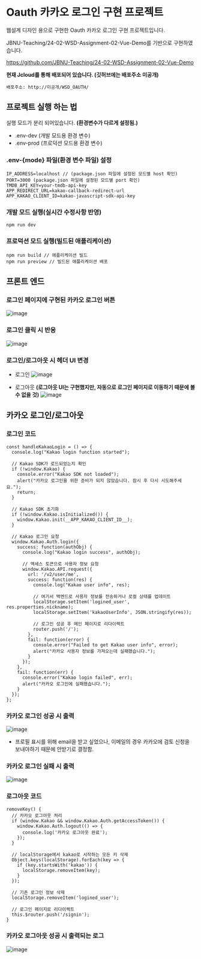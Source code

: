 # Oauth 카카오 로그인 구현 프로젝트
웹설계 디자인 용으로 구현한 Oauth 카카오 로그인 구현 프로젝트입니다.

JBNU-Teaching/24-02-WSD-Assignment-02-Vue-Demo를 기반으로 구현하였습니다.

https://github.com/JBNU-Teaching/24-02-WSD-Assignment-02-Vue-Demo

**현재 Jcloud를 통해 배포되어 있습니다. (깃허브에는 배포주소 미공개)**
```
배포주소: http://미공개/WSD_OAUTH/
```

## 프로젝트 실행 하는 법
실행 모드가 분리 되어있습니다. **(환경변수가 다르게 설정됨.)**
- .env-dev (개발 모드용 환경 변수)
- .env-prod (프로덕션 모드용 환경 변수)

### .env-{mode} 파일(환경 변수 파일) 설정

```
IP_ADDRESS=localhost // (package.json 파일에 설정된 모드별 host 확인)
PORT=3000 (package.json 파일에 설정된 모드별 port 확인)
TMDB_API_KEY=your-tmdb-api-key
APP_REDIRECT_URL=kakao-callback-redirect-url
APP_KAKAO_CLIENT_ID=kakao-javascript-sdk-api-key
```

### 개발 모드 실행(실시간 수정사항 반영)
```
npm run dev
```

### 프로덕션 모드 실행(빌드된 애플리케이션)
```
npm run build // 애플리케이션 빌드
npm run preview // 빌드된 애플리케이션 배포
```

## 프론트 엔드
### 로그인 페이지에 구현된 카카오 로그인 버튼
![image](https://github.com/user-attachments/assets/1b775b1d-ff57-4f7c-b665-49707fdcf561)

### 로그인 클릭 시 반응
![image](https://github.com/user-attachments/assets/2e361e20-d6e5-4f0a-9f70-c32ff295a028)

### 로그인/로그아웃 시 헤더 UI 변경
- 로그인
![image](https://github.com/user-attachments/assets/4071de78-1b14-408e-acf7-6ef5f40a8545)

- 로그아웃 **(로그아웃 UI는 구현했지만, 자동으로 로그인 페이지로 이동하기 때문에 볼 수 없을 것)**
![image](https://github.com/user-attachments/assets/96a97c79-1792-43eb-bfd4-645509f9f912)

## 카카오 로그인/로그아웃
### 로그인 코드
```
const handleKakaoLogin = () => {
  console.log("Kakao login function started");
  
  // Kakao SDK가 로드되었는지 확인
  if (!window.Kakao) {
    console.error("Kakao SDK not loaded");
    alert("카카오 로그인을 위한 준비가 되지 않았습니다. 잠시 후 다시 시도해주세요.");
    return;
  }

  // Kakao SDK 초기화
  if (!window.Kakao.isInitialized()) {
    window.Kakao.init(__APP_KAKAO_CLIENT_ID__);
  }

  // Kakao 로그인 요청
  window.Kakao.Auth.login({
    success: function(authObj) {
      console.log("Kakao login success", authObj);
      
      // 액세스 토큰으로 사용자 정보 요청
      window.Kakao.API.request({
        url: '/v2/user/me',
        success: function(res) {
          console.log("Kakao user info", res);
          
          // 여기서 백엔드로 사용자 정보를 전송하거나 로컬 상태를 업데이트
          localStorage.setItem('logined_user', res.properties.nickname);
          localStorage.setItem('kakaoUserInfo', JSON.stringify(res));
          
          // 로그인 성공 후 메인 페이지로 리다이렉트
          router.push('/');
        },
        fail: function(error) {
          console.error("Failed to get Kakao user info", error);
          alert("카카오 사용자 정보를 가져오는데 실패했습니다.");
        }
      });
    },
    fail: function(err) {
      console.error("Kakao login failed", err);
      alert("카카오 로그인에 실패했습니다.");
    }
  });
};
```

### 카카오 로그인 성공 시 출력
![image](https://github.com/user-attachments/assets/2aae7f3b-923f-4d3b-a201-47afac13c62b)

- 프로필 표시를 위해 email을 받고 싶었으나, 이메일의 경우 카카오에 검토 신청을 보내야하기 때문에 안받기로 결정함.

### 카카오 로그인 실패 시 출력
![image](https://github.com/user-attachments/assets/573fa69b-b54e-4515-b752-777451f01932)

### 로그아웃 코드
```
removeKey() {
  // 카카오 로그아웃 처리
  if (window.Kakao && window.Kakao.Auth.getAccessToken()) {
    window.Kakao.Auth.logout(() => {
      console.log('카카오 로그아웃 완료');
    });
  }

  // localStorage에서 kakao로 시작하는 모든 키 삭제
  Object.keys(localStorage).forEach(key => {
    if (key.startsWith('kakao')) {
      localStorage.removeItem(key);
    }
  });

  // 기존 로그인 정보 삭제
  localStorage.removeItem('logined_user');

  // 로그인 페이지로 리다이렉트
  this.$router.push('/signin');
}
```

### 카카오 로그아웃 성공 시 출력되는 로그
![image](https://github.com/user-attachments/assets/921db939-f9f5-4827-bf83-83b7a3c1eb7d)